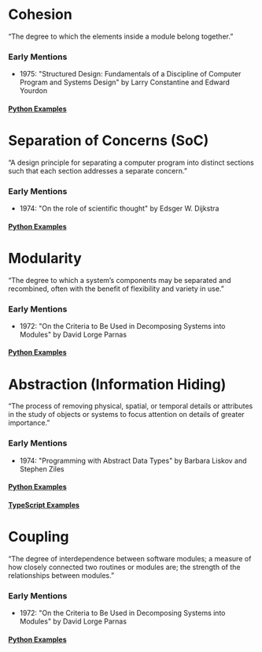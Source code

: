 # Cohesion
“The degree to which the elements inside a module belong together.”

### Early Mentions
- 1975: "Structured Design: Fundamentals of a Discipline of Computer Program and Systems Design" by Larry Constantine and Edward Yourdon

#### [Python Examples](/cosmic/examples/python/cohesion.md)

# Separation of Concerns (SoC)
“A design principle for separating a computer program into distinct sections such that each section addresses a separate concern.”

### Early Mentions
- 1974: "On the role of scientific thought" by Edsger W. Dijkstra

#### [Python Examples](/cosmic/examples/python/soc.md)

# Modularity
“The degree to which a system’s components may be separated and recombined, often with the benefit of flexibility and variety in use.”

### Early Mentions
- 1972: "On the Criteria to Be Used in Decomposing Systems into Modules" by David Lorge Parnas

#### [Python Examples](/cosmic/examples/python/modularity.md)

# Abstraction (Information Hiding)
“The process of removing physical, spatial, or temporal details or attributes in the study of objects or systems to focus attention on details of greater importance.”

### Early Mentions
- 1974: "Programming with Abstract Data Types" by Barbara Liskov and Stephen Ziles

#### [Python Examples](/cosmic/examples/python/abstraction.md)
#### [TypeScript Examples](/cosmic/examples/typescript/abstraction.md)

# Coupling
“The degree of interdependence between software modules; a measure of how closely connected two routines or modules are; the strength of the relationships between modules.”

### Early Mentions
- 1972: "On the Criteria to Be Used in Decomposing Systems into Modules" by David Lorge Parnas

#### [Python Examples](/cosmic/examples/python/coupling.md)
